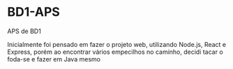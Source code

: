 # BD1-APS
APS de BD1

Inicialmente foi pensado em fazer o projeto web, utilizando Node.js, React e Express, porém ao encontrar vários empecilhos no caminho, decidi tacar o foda-se e fazer em Java mesmo
